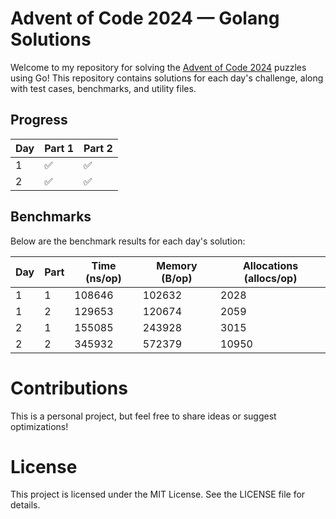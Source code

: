 # Advent of Code 2024 — Golang Solutions

Welcome to my repository for solving the [Advent of Code 2024](https://adventofcode.com/2024) puzzles using Go! This repository contains solutions for each day's challenge, along with test cases, benchmarks, and utility files.

## Progress

| Day | Part 1 | Part 2 |
|-----|--------|--------|
| 1   | ✅      | ✅      |
| 2   | ✅      | ✅      |

## Benchmarks

Below are the benchmark results for each day's solution:

| Day  | Part    | Time (ns/op) | Memory (B/op) | Allocations (allocs/op) |
|------|-------------------|--------------|---------------|-------------------------|
| 1    | 1   | 108646       | 102632       | 2028                     |
| 1    | 2   | 129653       | 120674       | 2059                     |
| 2    | 1   | 155085       | 243928       | 3015                     |
| 2    | 2   | 345932       | 572379       | 10950                     |

# Contributions

This is a personal project, but feel free to share ideas or suggest optimizations!

# License

This project is licensed under the MIT License. See the LICENSE file for details.
